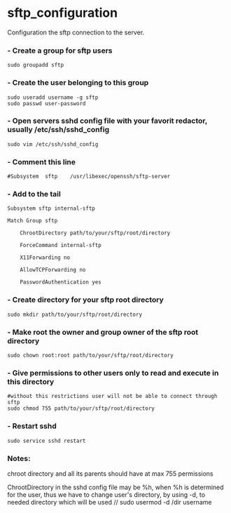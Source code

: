 # sftp_configuration
Configuration the sftp connection to the server.

### - Create a group for sftp users
	sudo groupadd sftp

### - Create the user belonging to this group
	sudo useradd username -g sftp
	sudo passwd user-password

### - Open servers sshd config file with your favorit redactor, usually /etc/ssh/sshd_config
	sudo vim /etc/ssh/sshd_config

### - Comment this line
	#Subsystem	sftp	/usr/libexec/openssh/sftp-server

### - Add to the tail
	Subsystem sftp internal-sftp

	Match Group sftp

		ChrootDirectory path/to/your/sftp/root/directory
	
		ForceCommand internal-sftp
	
		X11Forwarding no
	
		AllowTCPForwarding no
	
		PasswordAuthentication yes
 
### - Create directory for your sftp root directory
	sudo mkdir path/to/your/sftp/root/directory

### - Make root the owner and group owner of the sftp root directory
	sudo chown root:root path/to/your/sftp/root/directory

### - Give permissions to other users only to read and execute in this directory 
	#without this restrictions user will not be able to connect through sftp
	sudo chmod 755 path/to/your/sftp/root/directory

### - Restart sshd
	sudo service sshd restart

### Notes:
chroot directory and all its parents should have at max 755 permissions

ChrootDirectory in the sshd config file may be %h, when %h is determined for the user,
thus we have to change user's directory, by using -d, to needed directory which will be used  // sudo usermod -d /dir username
